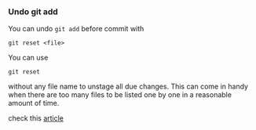 ### Undo git add
You can undo `git add` before commit with
```
git reset <file>
```
You can use
```
git reset
```
without any file name to unstage all due changes. This can come in handy when there are too many files to be listed one by one in a reasonable amount of time.

check this [article](https://stackoverflow.com/questions/348170/how-do-i-undo-git-add-before-commit)
